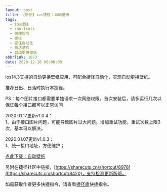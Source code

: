 ```yaml
---
layout: post
title: 【原创】ios捷径：自动壁纸
tags:
  - ios捷径
  - shortcuts
  - 快捷指令
  - 捷径
  - 捷径自动化
  - 燕坊清作
  - 自动更换壁纸
abbrlink: 1873
date: 2020-12-16 00:00:00
---
```


<!-- wp:paragraph -->

ios14.3支持的自动更换壁纸应用，可配合捷径自动化，实现自动更换壁纸。

<!-- /wp:paragraph -->

<!-- wp:paragraph -->

推荐日出、日落时执行本捷径。

<!-- /wp:paragraph -->

<!-- wp:paragraph -->

PS：每个图片接口都需要单独请求一次网络权限，首次安装后，请多运行几次以保证每个接口都可以正常访问

<!-- /wp:paragraph -->

<!-- wp:paragraph -->

2020.01.17更新v1.0.4：  
1、由于接口图片问题，可能导致图片过大问题。增加重试功能，重试次数上限3次，基本可以解决。

<!-- /wp:paragraph -->

<!-- wp:paragraph -->

2020.01.07更新v1.0.3：  
1、统一接口地址，方便维护；

<!-- /wp:paragraph -->

<!-- wp:paragraph -->

[点此下载：自动壁纸](https://www.icloud.com/shortcuts/023077b6d8c946eca3f66328befcb05c)

<!-- /wp:paragraph -->

<!-- wp:paragraph -->

另附在捷径社区中链接，[https://sharecuts.cn/shortcut/8978](https://sharecuts.cn/shortcut/8420)，支持检测更新版哦。

<!-- /wp:paragraph -->

<!-- wp:paragraph -->

如需获取作者更多快捷指令，请查看[捷径库](https://www.bmqy.net/2342.html)快捷指令。

<!-- /wp:paragraph -->